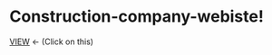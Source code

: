 # Construction-company-webiste!
[VIEW](https://github.com/srikifreaky/Construction-company-webiste/assets/93464981/634f216d-2c0b-4133-be01-d6ba46ec6f03) <- (Click on this)
